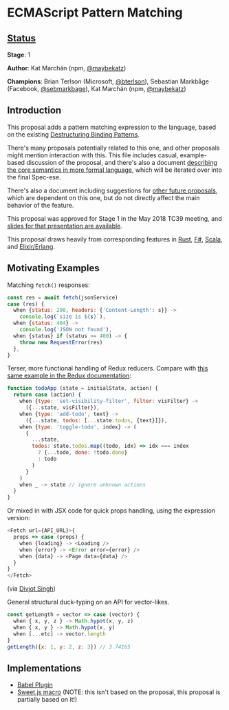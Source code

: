 # ECMAScript Pattern Matching

## [Status](https://tc39.github.io/process-document/)

**Stage**: 1

**Author**: Kat Marchán (npm, [@maybekatz](https://twitter.com/maybekatz))

**Champions**: Brian Terlson (Microsoft, [@bterlson](https://twitter.com/bterlson)), Sebastian Markbåge (Facebook, [@sebmarkbage](https://twitter.com/sebmarkbage)), Kat Marchán (npm, [@maybekatz](https://twitter.com/maybekatz))

## Introduction

This proposal adds a pattern matching expression to the language, based on the
existing [Destructuring Binding
Patterns](https://tc39.github.io/ecma262/#sec-destructuring-binding-patterns).

There's many proposals potentially related to this one, and other proposals
might mention interaction with this. This file includes casual, example-based
discussion of the proposal, and there's also a document [describing the core
semantics in more formal language](CORE.md), which will be iterated over into
the final Spec-ese.

There's also a document including suggestions for [other future
proposals](TO_INFINITY_AND_BEYOND.md), which are dependent on this one, but do
not directly affect the main behavior of the feature.

This proposal was approved for Stage 1 in the May 2018 TC39 meeting, and [slides
for that presentation are
available](https://docs.google.com/presentation/d/1WPyAO4pHRsfwGoiIZupz_-tzAdv8mirw-aZfbxbAVcQ/edit?usp=sharing).

This proposal draws heavily from corresponding features in
[Rust](https://doc.rust-lang.org/1.6.0/book/patterns.html),
[F#](https://docs.microsoft.com/en-us/dotnet/fsharp/language-reference/pattern-matching),
[Scala](http://www.scala-lang.org/files/archive/spec/2.11/08-pattern-matching.html),
and
[Elixir/Erlang](https://elixir-lang.org/getting-started/pattern-matching.html).

## Motivating Examples

Matching `fetch()` responses:

```javascript
const res = await fetch(jsonService)
case (res) {
  when {status: 200, headers: {'Content-Length': s}} ->
    console.log(`size is ${s}`),
  when {status: 404} ->
    console.log('JSON not found'),
  when {status} if (status >= 400) -> {
    throw new RequestError(res)
  },
}
```

Terser, more functional handling of Redux reducers. Compare with [this same
example in the Redux
documentation](https://redux.js.org/basics/reducers#splitting-reducers):

```js
function todoApp (state = initialState, action) {
  return case (action) {
    when {type: 'set-visibility-filter', filter: visFilter} ->
      ({...state, visFilter}),
    when {type: 'add-todo', text} ->
      ({...state, todos: [...state.todos, {text}]}),
    when {type: 'toggle-todo', index} -> (
      {
        ...state,
        todos: state.todos.map((todo, idx) => idx === index
          ? {...todo, done: !todo.done}
          : todo
        )
      }
    )
    when _ -> state // ignore unknown actions
  }
}
```

Or mixed in with JSX code for quick props handling, using the expression
version:

```js
<Fetch url={API_URL}>{
  props => case (props) {
    when {loading} -> <Loading />
    when {error} -> <Error error={error} />
    when {data} -> <Page data={data} />
  }
}
</Fetch>
```
(via [Divjot Singh](https://twitter.com/bogas04/status/977499729557839873))

General structural duck-typing on an API for vector-likes.

```js
const getLength = vector => case (vector) {
  when { x, y, z } -> Math.hypot(x, y, z)
  when { x, y } -> Math.hypot(x, y)
  when [...etc] -> vector.length
}
getLength({x: 1, y: 2, z: 3}) // 3.74165
```

## Implementations

* [Babel Plugin](https://github.com/babel/babel/pull/9318)
* [Sweet.js macro](https://github.com/natefaubion/sparkler) (NOTE: this isn't based on the proposal, this proposal is partially based on it!)
